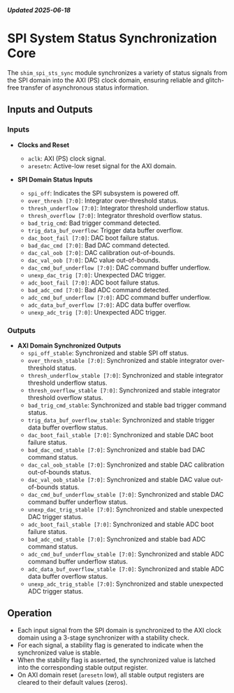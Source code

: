 ***Updated 2025-06-18***
# SPI System Status Synchronization Core

The `shim_spi_sts_sync` module synchronizes a variety of status signals from the SPI domain into the AXI (PS) clock domain, ensuring reliable and glitch-free transfer of asynchronous status information.

## Inputs and Outputs

### Inputs

- **Clocks and Reset**
  - `aclk`: AXI (PS) clock signal.
  - `aresetn`: Active-low reset signal for the AXI domain.

- **SPI Domain Status Inputs**
  - `spi_off`: Indicates the SPI subsystem is powered off.
  - `over_thresh [7:0]`: Integrator over-threshold status.
  - `thresh_underflow [7:0]`: Integrator threshold underflow status.
  - `thresh_overflow [7:0]`: Integrator threshold overflow status.
  - `bad_trig_cmd`: Bad trigger command detected.
  - `trig_data_buf_overflow`: Trigger data buffer overflow.
  - `dac_boot_fail [7:0]`: DAC boot failure status.
  - `bad_dac_cmd [7:0]`: Bad DAC command detected.
  - `dac_cal_oob [7:0]`: DAC calibration out-of-bounds.
  - `dac_val_oob [7:0]`: DAC value out-of-bounds.
  - `dac_cmd_buf_underflow [7:0]`: DAC command buffer underflow.
  - `unexp_dac_trig [7:0]`: Unexpected DAC trigger.
  - `adc_boot_fail [7:0]`: ADC boot failure status.
  - `bad_adc_cmd [7:0]`: Bad ADC command detected.
  - `adc_cmd_buf_underflow [7:0]`: ADC command buffer underflow.
  - `adc_data_buf_overflow [7:0]`: ADC data buffer overflow.
  - `unexp_adc_trig [7:0]`: Unexpected ADC trigger.

### Outputs

- **AXI Domain Synchronized Outputs**
  - `spi_off_stable`: Synchronized and stable SPI off status.
  - `over_thresh_stable [7:0]`: Synchronized and stable integrator over-threshold status.
  - `thresh_underflow_stable [7:0]`: Synchronized and stable integrator threshold underflow status.
  - `thresh_overflow_stable [7:0]`: Synchronized and stable integrator threshold overflow status.
  - `bad_trig_cmd_stable`: Synchronized and stable bad trigger command status.
  - `trig_data_buf_overflow_stable`: Synchronized and stable trigger data buffer overflow status.
  - `dac_boot_fail_stable [7:0]`: Synchronized and stable DAC boot failure status.
  - `bad_dac_cmd_stable [7:0]`: Synchronized and stable bad DAC command status.
  - `dac_cal_oob_stable [7:0]`: Synchronized and stable DAC calibration out-of-bounds status.
  - `dac_val_oob_stable [7:0]`: Synchronized and stable DAC value out-of-bounds status.
  - `dac_cmd_buf_underflow_stable [7:0]`: Synchronized and stable DAC command buffer underflow status.
  - `unexp_dac_trig_stable [7:0]`: Synchronized and stable unexpected DAC trigger status.
  - `adc_boot_fail_stable [7:0]`: Synchronized and stable ADC boot failure status.
  - `bad_adc_cmd_stable [7:0]`: Synchronized and stable bad ADC command status.
  - `adc_cmd_buf_underflow_stable [7:0]`: Synchronized and stable ADC command buffer underflow status.
  - `adc_data_buf_overflow_stable [7:0]`: Synchronized and stable ADC data buffer overflow status.
  - `unexp_adc_trig_stable [7:0]`: Synchronized and stable unexpected ADC trigger status.

## Operation

- Each input signal from the SPI domain is synchronized to the AXI clock domain using a 3-stage synchronizer with a stability check.
- For each signal, a stability flag is generated to indicate when the synchronized value is stable.
- When the stability flag is asserted, the synchronized value is latched into the corresponding stable output register.
- On AXI domain reset (`aresetn` low), all stable output registers are cleared to their default values (zeros).

